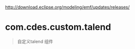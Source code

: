  http://download.eclipse.org/modeling/emf/updates/releases/
 # com.cdes.custom.talend
> 自定义talend 组件



